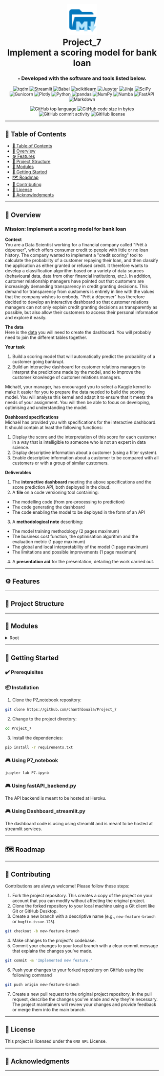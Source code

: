 <div align="center">
<h1 align="center">
<img src="https://raw.githubusercontent.com/PKief/vscode-material-icon-theme/ec559a9f6bfd399b82bb44393651661b08aaf7ba/icons/folder-markdown-open.svg" width="100" />
<br>Project_7
<br>Implement a scoring model for bank loan
</h1>
<h3>◦ Developed with the software and tools listed below.</h3>

<p align="center">
<img src="https://img.shields.io/badge/tqdm-FFC107.svg?style&logo=tqdm&logoColor=black" alt="tqdm" />
<img src="https://img.shields.io/badge/Streamlit-FF4B4B.svg?style&logo=Streamlit&logoColor=white" alt="Streamlit" />
<img src="https://img.shields.io/badge/Babel-F9DC3E.svg?style&logo=Babel&logoColor=black" alt="Babel" />
<img src="https://img.shields.io/badge/scikitlearn-F7931E.svg?style&logo=scikit-learn&logoColor=white" alt="scikitlearn" />
<img src="https://img.shields.io/badge/Jupyter-F37626.svg?style&logo=Jupyter&logoColor=white" alt="Jupyter" />
<img src="https://img.shields.io/badge/Jinja-B41717.svg?style&logo=Jinja&logoColor=white" alt="Jinja" />
<img src="https://img.shields.io/badge/SciPy-8CAAE6.svg?style&logo=SciPy&logoColor=white" alt="SciPy" />
<img src="https://img.shields.io/badge/Gunicorn-499848.svg?style&logo=Gunicorn&logoColor=white" alt="Gunicorn" />

<img src="https://img.shields.io/badge/Plotly-3F4F75.svg?style&logo=Plotly&logoColor=white" alt="Plotly" />
<img src="https://img.shields.io/badge/Python-3776AB.svg?style&logo=Python&logoColor=white" alt="Python" />
<img src="https://img.shields.io/badge/pandas-150458.svg?style&logo=pandas&logoColor=white" alt="pandas" />
<img src="https://img.shields.io/badge/NumPy-013243.svg?style&logo=NumPy&logoColor=white" alt="NumPy" />
<img src="https://img.shields.io/badge/Numba-00A3E0.svg?style&logo=Numba&logoColor=white" alt="Numba" />
<img src="https://img.shields.io/badge/FastAPI-009688.svg?style&logo=FastAPI&logoColor=white" alt="FastAPI" />
<img src="https://img.shields.io/badge/Markdown-000000.svg?style&logo=Markdown&logoColor=white" alt="Markdown" />
</p>
<img src="https://img.shields.io/github/languages/top/chanthbouala/Project_7?style&color=5D6D7E" alt="GitHub top language" />
<img src="https://img.shields.io/github/languages/code-size/chanthbouala/Project_7?style&color=5D6D7E" alt="GitHub code size in bytes" />
<img src="https://img.shields.io/github/commit-activity/m/chanthbouala/Project_7?style&color=5D6D7E" alt="GitHub commit activity" />
<img src="https://img.shields.io/github/license/chanthbouala/Project_7?style&color=5D6D7E" alt="GitHub license" />
</div>

---

## 📒 Table of Contents
- [📒 Table of Contents](#-table-of-contents)
- [📍 Overview](#-overview)
- [⚙️ Features](#-features)
- [📂 Project Structure](#project-structure)
- [🧩 Modules](#modules)
- [🚀 Getting Started](#-getting-started)
- [🗺 Roadmap](#-roadmap)
- [🤝 Contributing](#-contributing)
- [📄 License](#-license)
- [👏 Acknowledgments](#-acknowledgments)

---


## 📍 Overview

### Mission: Implement a scoring model for bank loan
**Context**  
You are a Data Scientist working for a financial company called "Prêt à dépenser", which offers consumer credit to people with little or no loan history. The company wanted to implement a "credit scoring" tool to calculate the probability of a customer repaying their loan, and then classify the application as either granted or refused credit. It therefore wants to develop a classification algorithm based on a variety of data sources (behavioural data, data from other financial institutions, etc.). In addition, customer relationship managers have pointed out that customers are increasingly demanding transparency in credit granting decisions. This demand for transparency from customers is entirely in line with the values that the company wishes to embody. "Prêt à dépenser" has therefore decided to develop an interactive dashboard so that customer relations managers can not only explain credit granting decisions as transparently as possible, but also allow their customers to access their personal information and explore it easily. 

**The data**  
Here is the [data](https://www.kaggle.com/c/home-credit-default-risk/data) you will need to create the dashboard. You will probably need to join the different tables together. 

**Your task**  
1. Build a scoring model that will automatically predict the probability of a customer going bankrupt. 
2. Build an interactive dashboard for customer relations managers to interpret the predictions made by the model, and to improve the customer knowledge of customer relations managers.

Michaël, your manager, has encouraged you to select a Kaggle kernel to make it easier for you to prepare the data needed to build the scoring model. You will analyse this kernel and adapt it to ensure that it meets the needs of your assignment. You will then be able to focus on developing, optimising and understanding the model. 

**Dashboard specifications**  
Michaël has provided you with specifications for the interactive dashboard. It should contain at least the following functions: 
1. Display the score and the interpretation of this score for each customer in a way that is intelligible to someone who is not an expert in data science. 
2. Display descriptive information about a customer (using a filter system). 
3. Enable descriptive information about a customer to be compared with all customers or with a group of similar customers. 

**Deliverables**  
1. The **interactive dashboard** meeting the above specifications and the score prediction API, both deployed in the cloud. 
2. A **file** on a code versioning tool containing: 
- The modelling code (from pre-processing to prediction) 
- The code generating the dashboard 
- The code enabling the model to be deployed in the form of an API 
3. A **methodological note** describing: 
- The model training methodology (2 pages maximum) 
- The business cost function, the optimisation algorithm and the evaluation metric (1 page maximum) 
- The global and local interpretability of the model (1 page maximum) 
- The limitations and possible improvements (1 page maximum) 
4. A **presentation aid** for the presentation, detailing the work carried out.

---

## ⚙️ Features


---


## 📂 Project Structure




---

## 🧩 Modules

<details closed><summary>Root</summary>

| File                                                                                                              | Summary                                 |
| ---                                                                                                               | ---                                     |
| [fastAPI_backend.py](https://github.com/chanthbouala/Project_7/blob/main/P7_API\fastAPI_backend.py)               | HTTPStatus Exception: 429               |
| [functions.py](https://github.com/chanthbouala/Project_7/blob/main/P7_API\functions.py)                           | HTTPStatus Exception: 429               |
| [Procfile](https://github.com/chanthbouala/Project_7/blob/main/P7_API\Procfile)                                   | HTTPStatus Exception: 429               |
| [Dashboard_streamlit.py](https://github.com/chanthbouala/Project_7/blob/main/P7_dashboard\Dashboard_streamlit.py) | HTTPStatus Exception: 429               |
| [functions.py](https://github.com/chanthbouala/Project_7/blob/main/P7_dashboard\functions.py)                     | HTTPStatus Exception: 429               |
| [P7.ipynb](https://github.com/chanthbouala/Project_7/blob/main/P7_notebook\P7.ipynb)                              | Prompt exceeds max token limit: 872857. |

</details>

---

## 🚀 Getting Started

### ✔️ Prerequisites


### 📦 Installation

1. Clone the P7_notebook repository:
```sh
git clone https://github.com/chanthbouala/Project_7
```

2. Change to the project directory:
```sh
cd Project_7
```

3. Install the dependencies:
```sh
pip install -r requirements.txt
```

### 🎮 Using P7_notebook

```sh
jupyter lab P7.ipynb
```

### 🎮 Using fastAPI_backend.py
The API backend is meant to be hosted at Heroku.

### 🎮 Using Dashboard_streamlit.py
The dashboard code is using using streamlit and is meant to be hosted at streamlit services.

---


## 🗺 Roadmap

---

## 🤝 Contributing

Contributions are always welcome! Please follow these steps:
1. Fork the project repository. This creates a copy of the project on your account that you can modify without affecting the original project.
2. Clone the forked repository to your local machine using a Git client like Git or GitHub Desktop.
3. Create a new branch with a descriptive name (e.g., `new-feature-branch` or `bugfix-issue-123`).
```sh
git checkout -b new-feature-branch
```
4. Make changes to the project's codebase.
5. Commit your changes to your local branch with a clear commit message that explains the changes you've made.
```sh
git commit -m 'Implemented new feature.'
```
6. Push your changes to your forked repository on GitHub using the following command
```sh
git push origin new-feature-branch
```
7. Create a new pull request to the original project repository. In the pull request, describe the changes you've made and why they're necessary.
The project maintainers will review your changes and provide feedback or merge them into the main branch.

---

## 📄 License

This project is licensed under the `GNU GPL` License. 

---

## 👏 Acknowledgments


---
